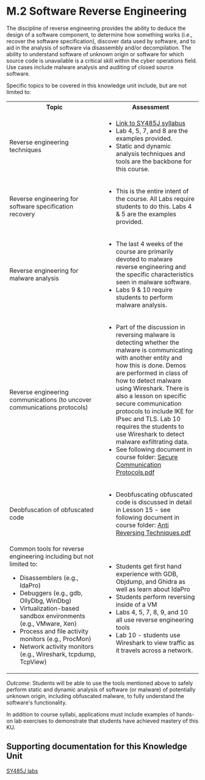 # M.2 Software Reverse Engineering

The discipline of reverse engineering provides the ability to deduce the
design of a software component, to determine how something works (i.e.,
recover the software specification), discover data used by software, and
to aid in the analysis of software via disassembly and/or decompilation.
The ability to understand software of unknown origin or software for
which source code is unavailable is a critical skill within the cyber
operations field. Use cases include malware analysis and auditing of
closed source software.

Specific topics to be covered in this knowledge unit include, but are
not limited to:

<table>
  <tbody>
    <tr>
      <th>Topic</th>
      <th>Assessment</th>
    </tr>
    <tr>
      <td width="50%">Reverse engineering techniques</td>
      <td width="50%">
        <ul>
          <li><a href="../../Course%20Documents/SY485J%20REVERSE%20ENGINEERING/000-coursePolicy.pdf">Link to SY485J syllabus</a>
          <li>Lab 4, 5, 7, and 8 are the examples provided.
          <li>Static and dynamic analysis techniques and tools are the backbone for this course.
        </ul>
      </td>
    </tr>
    <tr>
      <td width="50%">Reverse engineering for software specification recovery</td>
      <td width="50%">
        <ul>
          <li>This is the entire intent of the course. All Labs require students to do this. Labs 4 & 5 are the examples provided.
        </ul>
      </td>
    </tr>
    <tr>
      <td width="50%">Reverse engineering for malware analysis</td>
      <td width="50%">
        <ul>
          <li>The last 4 weeks of the course are primarily devoted to malware reverse engineering and the specific characteristics seen in malware software.
          <li>Labs 9 & 10 require students to perform malware analysis.
        </ul>
      </td>
    </tr>
    <tr>
      <td width="50%">Reverse engineering communications (to uncover communications protocols)</td>
      <td width="50%">
        <ul>
          <li>Part of the discussion in reversing malware is detecting whether the malware is communicating with another entity and how this is done. Demos are performed in class of how to detect malware using Wireshark. There is also a lesson on specific secure communication protocols to include IKE for IPsec and TLS. Lab 10 requires the students to use Wireshark to detect malware exfiltrating data.
          <li>See following document in course folder: <a href="../../Course%20Documents/SY485J%20REVERSE%20ENGINEERING/Secure_Communication_Protocols.pdf">Secure Communication Protocols.pdf</a>
        </ul>
      </td>
    </tr>
    <tr>
      <td width="50%">Deobfuscation of obfuscated code</td>
      <td width="50%">
        <ul>
          <li>Deobfuscating obfuscated code is discussed in detail in Lesson 15 - see following document in course folder: <a href="../../Course%20Documents/SY485J%20REVERSE%20ENGINEERING/Anti_Reversing_Techniques.pdf">Anti Reversing Techniques.pdf</a>
        </ul>
      </td>
    </tr>
    <tr>
      <td width="50%">
        Common tools for reverse engineering including but not limited to:
        <ul>
          <li>Disassemblers (e.g., IdaPro)</li>
          <li>Debuggers (e.g., gdb, OllyDbg, WinDbg)</li>
          <li>Virtualization-based sandbox environments (e.g., VMware, Xen)</li>
          <li>Process and file activity monitors (e.g., ProcMon)</li>
          <li>Network activity monitors (e.g., Wireshark, tcpdump, TcpView)</li>
        </ul>
      </td>
      <td width="50%">
        <ul>
          <li>Students get first hand experience with GDB, Objdump, and Ghidra as well as learn about IdaPro</li>
          <li>Students perform reversing inside of a VM</li>
          <li>Labs 4, 5, 7, 8, 9, and 10 all use reverse engineering tools</li>
          <li>Lab 10 - students use Wireshark to view traffic as it travels across a network.</li>
      </td>
    </tr>
  </tbody>
</table>

*Outcome*: Students will be able to use the tools mentioned above to
safely perform static and dynamic analysis of software (or malware) of
potentially unknown origin, including obfuscated malware, to fully
understand the software's functionality.

In addition to course syllabi, applications must include examples of
hands-on lab exercises to demonstrate that students have achieved
mastery of this KU.

## Supporting documentation for this Knowledge Unit

[SY485J labs](../../Course%20Documents/SY485J%20REVERSE%20ENGINEERING)
